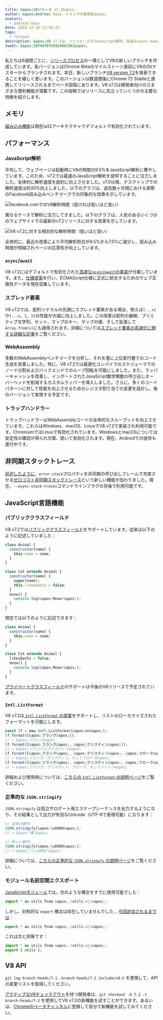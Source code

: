 ```yaml
---
title: &apos;V8リリース v7.2&apos;
author: &apos;Andreas Haas、トラップの管理者&apos;
avatars:
  - andreas-haas
date: 2018-12-18 11:48:21
tags:
  - release
description: &apos;V8 v7.2は、ハイスピードのJavaScript解析、高速なasync-await、ia32でのメモリ消費削減、パブリッククラスフィールド、その他多数の機能を特徴としています！&apos;
tweet: &apos;1074978755934863361&apos;
---
```

私たちは6週間ごとに、[リリースプロセス](/docs/release-process)の一環としてV8の新しいブランチを作成しています。各バージョンはChrome Betaのマイルストーン直前にV8のGitマスターからブランチされます。本日、新しいブランチ[V8 version 7.2](https://chromium.googlesource.com/v8/v8.git/+log/branch-heads/7.2)を発表できることを嬉しく思います。このバージョンは数週間後にChrome 72 Stableと連携してリリースされるまでベータ段階にあります。V8 v7.2は開発者向けのさまざまな便利機能が満載です。この投稿ではリリースに先立っていくつかの主要な特徴を紹介します。

<!--truncate-->
## メモリ

[組み込み機能](/blog/embedded-builtins)は現在ia32アーキテクチャでデフォルトで有効化されています。

## パフォーマンス

### JavaScript解析

平均して、ウェブページは起動時にV8の時間の9.5%をJavaScript解析に費やしています。このため、v7.2では最速のJavaScript解析を提供することに注力しました。全体的に解析速度を劇的に向上させました。v7.0以降、デスクトップでの解析速度は約30%向上しました。以下のグラフは、過去数ヶ月間における実際のFacebook読み込みベンチマークでの印象的な改善を示しています。

![facebook.comでのV8解析時間（低ければ低いほど良い）](/_img/v8-release-72/facebook-parse-time.png)

異なるケースで解析に注力してきました。以下のグラフは、人気のあるいくつかのウェブサイトでの最新のv7.2リリースに対する改善を示しています。

![V8 v7.2に対する相対的な解析時間（低いほど良い）](/_img/v8-release-72/relative-parse-times.svg)

全体的に、最近の改善により平均解析割合が9.5%から7.5%に減少し、読み込み時間が短縮されページの応答性が向上しています。

### `async`/`await`

V8 v7.2にはデフォルトで有効化された[高速な`async`/`await`の実装](/blog/fast-async#await-under-the-hood)が付属しています。また、[仕様提案](https://github.com/tc39/ecma262/pull/1250)を行い、ECMAScript仕様に正式に統合するためのウェブ互換性データを現在収集しています。

### スプレッド要素

V8 v7.2では、配列リテラルの先頭にスプレッド要素がある場合、例えば`[...x]`や`[...x, 1, 2]`の性能が大幅に向上しました。この改善は配列の展開、プリミティブ文字列、セット、マップのキー、マップの値、そして拡張して`Array.from(x)`にも適用されます。詳細については[スプレッド要素の高速化に関する詳細な記事](/blog/spread-elements)をご覧ください。

### WebAssembly

多数のWebAssemblyベンチマークを分析し、それを基に上位実行層でのコード生成を改善しました。特に、V8 v7.2では最適化コンパイラのスケジューラでのノード分割およびバックエンドでのループ回転を可能にしました。また、ラッパーキャッシュを改善し、インポートされたJavaScript数学関数の呼び出しオーバーヘッドを削減するカスタムラッパーを導入しました。さらに、多くのコードパターンに対して性能を向上させるためのレジスタ割り当ての変更を設計し、後のバージョンで実現する予定です。

### トラップハンドラー

トラップハンドラーはWebAssemblyコードの全体的なスループットを向上させています。これらはWindows、macOS、LinuxでV8 v7.2で実装され利用可能です。ChromiumではLinuxで有効化されています。WindowsとmacOSについては安定性の確認が得られ次第、続いて有効化されます。現在、Androidでの提供も進行中です。

## 非同期スタックトレース

[前述したように](/blog/fast-async#improved-developer-experience)、`error.stack`プロパティを非同期の呼び出しフレームで充実させる[ゼロコスト非同期スタックトレース](https://bit.ly/v8-zero-cost-async-stack-traces)という新しい機能が加わりました。現在、`--async-stack-traces`コマンドラインフラグの背後で利用可能です。

## JavaScript言語機能

### パブリッククラスフィールド

V8 v7.2では[パブリッククラスフィールド](/features/class-fields)をサポートしています。従来は以下のように記述していました：

```js
class Animal {
  constructor(name) {
    this.name = name;
  }
}

class Cat extends Animal {
  constructor(name) {
    super(name);
    this.likesBaths = false;
  }
  meow() {
    console.log(&apos;Meow!&apos;);
  }
}
```

現在では以下のように記述できます：

```js
class Animal {
  constructor(name) {
    this.name = name;
  }
}

class Cat extends Animal {
  likesBaths = false;
  meow() {
    console.log(&apos;Meow!&apos;);
  }
}
```

[プライベートクラスフィールド](/features/class-fields#private-class-fields)のサポートは今後のV8リリースで予定されています。

### `Intl.ListFormat`

V8 v7.2は[ `Intl.ListFormat` の提案](/features/intl-listformat)をサポートし、リストのローカライズされたフォーマットを可能にします。

```js
const lf = new Intl.ListFormat(&apos;en&apos;);
lf.format([&apos;フランク&apos;]);
// → &apos;フランク&apos;
lf.format([&apos;フランク&apos;, &apos;クリスティン&apos;]);
// → &apos;フランクとクリスティン&apos;
lf.format([&apos;フランク&apos;, &apos;クリスティン&apos;, &apos;フローラ&apos;]);
// → &apos;フランク、クリスティン、そしてフローラ&apos;
lf.format([&apos;フランク&apos;, &apos;クリスティン&apos;, &apos;フローラ&apos;, &apos;ハリソン&apos;]);
// → &apos;フランク、クリスティン、フローラ、そしてハリソン&apos;
```

詳細および使用例については、[こちらの `Intl.ListFormat` の説明ページ](/features/intl-listformat)をご覧ください。

### 正準的な `JSON.stringify`

`JSON.stringify` は孤立サロゲート用エスケープシーケンスを出力するようになり、その結果として出力が有効なUnicode（UTF-8で表現可能）になります：

```js
// 従来の動作:
JSON.stringify(&apos;\uD800&apos;);
// → &apos;"�"&apos;

// 新しい動作:
JSON.stringify(&apos;\uD800&apos;);
// → &apos;"\\ud800"&apos;
```

詳細については、[こちらの正準的な `JSON.stringify` の説明ページ](/features/well-formed-json-stringify)をご覧ください。

### モジュール名前空間エクスポート

[JavaScriptモジュール](/features/modules)では、次のような構文をすでに使用可能でした：

```js
import * as utils from &apos;./utils.mjs&apos;;
```

しかし、対称的な `export` 構文は存在していませんでした… [今回追加されるまでは](/features/module-namespace-exports)：

```js
export * as utils from &apos;./utils.mjs&apos;;
```

これは次と同等です：

```js
import * as utils from &apos;./utils.mjs&apos;;
export { utils };
```

## V8 API

`git log branch-heads/7.1..branch-heads/7.2 include/v8.h` を使用して、APIの変更リストを取得してください。

[アクティブなV8チェックアウト](/docs/source-code#using-git)を持つ開発者は、`git checkout -b 7.2 -t branch-heads/7.2` を使用してV8 v7.2の新機能を試すことができます。あるいは、[Chromeのベータチャンネル](https://www.google.com/chrome/browser/beta.html)に登録して自分で新機能を試してみてください。
